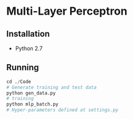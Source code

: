 # Multi-Layer Perceptron

## Installation 

- Python 2.7

## Running

``` python
cd ./Code
# Generate training and test data
python gen_data.py
# training
python mlp_batch.py
# Hyper-parameters defined at settings.py
```









